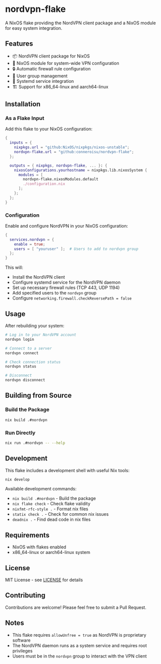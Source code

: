 # nordvpn-flake

A NixOS flake providing the NordVPN client package and a NixOS module for easy system integration.

## Features

- 📦 NordVPN client package for NixOS
- 🔧 NixOS module for system-wide VPN configuration
- 🔒 Automatic firewall rule configuration
- 👥 User group management
- 🚀 Systemd service integration
- 🏗️ Support for x86_64-linux and aarch64-linux

## Installation

### As a Flake Input

Add this flake to your NixOS configuration:

```nix
{
  inputs = {
    nixpkgs.url = "github:NixOS/nixpkgs/nixos-unstable";
    nordvpn-flake.url = "github:conneroisu/nordvpn-flake";
  };

  outputs = { nixpkgs, nordvpn-flake, ... }: {
    nixosConfigurations.yourhostname = nixpkgs.lib.nixosSystem {
      modules = [
        nordvpn-flake.nixosModules.default
        ./configuration.nix
      ];
    };
  };
}
```

### Configuration

Enable and configure NordVPN in your NixOS configuration:

```nix
{
  services.nordvpn = {
    enable = true;
    users = [ "youruser" ];  # Users to add to nordvpn group
  };
}
```

This will:
- Install the NordVPN client
- Configure systemd service for the NordVPN daemon
- Set up necessary firewall rules (TCP 443, UDP 1194)
- Add specified users to the `nordvpn` group
- Configure `networking.firewall.checkReversePath = false`

## Usage

After rebuilding your system:

```bash
# Log in to your NordVPN account
nordvpn login

# Connect to a server
nordvpn connect

# Check connection status
nordvpn status

# Disconnect
nordvpn disconnect
```

## Building from Source

### Build the Package

```bash
nix build .#nordvpn
```

### Run Directly

```bash
nix run .#nordvpn -- --help
```

## Development

This flake includes a development shell with useful Nix tools:

```bash
nix develop
```

Available development commands:
- `nix build .#nordvpn` - Build the package
- `nix flake check` - Check flake validity
- `nixfmt-rfc-style .` - Format nix files
- `statix check .` - Check for common nix issues
- `deadnix .` - Find dead code in nix files

## Requirements

- NixOS with flakes enabled
- x86_64-linux or aarch64-linux system

## License

MIT License - see [LICENSE](LICENSE) for details

## Contributing

Contributions are welcome! Please feel free to submit a Pull Request.

## Notes

- This flake requires `allowUnfree = true` as NordVPN is proprietary software
- The NordVPN daemon runs as a system service and requires root privileges
- Users must be in the `nordvpn` group to interact with the VPN client
